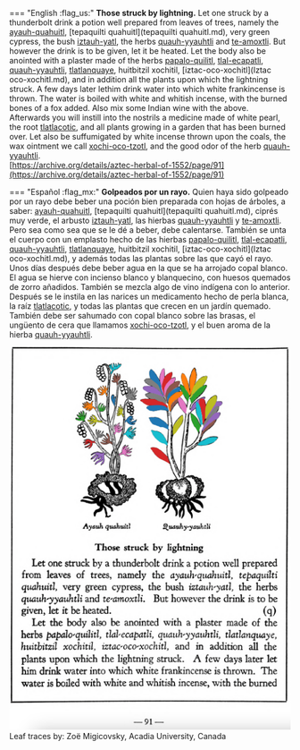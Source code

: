 
=== "English :flag_us:"
    **Those struck by lightning.** Let one struck by a thunderbolt drink a potion well prepared from leaves of trees, namely the [ayauh-quahuitl](Ayauh-quahuitl.md), [tepaquilti quahuitl](tepaquilti quahuitl.md), very green cypress, the bush [iztauh-yatl](Iztauyattl.md), the herbs [quauh-yyauhtli](Quauh-yyauhtli.md) and [te-amoxtli](Te-amoxtli.md). But however the drink is to be given, let it be heated.  Let the body also be anointed with a plaster made of the herbs [papalo-quilitl](Papalo-quilitl.md), [tlal-ecapatli](Tlal-ecapatli.md), [quauh-yyauhtli](Quauh-yyauhtli.md), [tlatlanquaye](Tlatlanquaye.md), huitbitzil xochitil, [iztac-oco-xochitl](Iztac oco-xochitl.md), and in addition all the plants upon which the lightning struck. A few days later lethim drink water into which white frankincense is thrown. The water is boiled with white and whitish incense, with the burned bones of a fox added. Also mix some Indian wine with the above. Afterwards you will instill into the nostrils a medicine made of white pearl, the root [tlatlacotic](Tlatlacotic.md), and all plants growing in a garden that has been burned over. Let also be suffumigated by white incense thrown upon the coals, the wax ointment we call [xochi-oco-tzotl](xochi-ocotzotl.md), and the good odor of the herb [quauh-yyauhtli](Quauh-yyauhtli.md).  
    [https://archive.org/details/aztec-herbal-of-1552/page/91](https://archive.org/details/aztec-herbal-of-1552/page/91)  


=== "Español :flag_mx:"
    **Golpeados por un rayo.** Quien haya sido golpeado por un rayo debe beber una poción bien preparada con hojas de árboles, a saber: [ayauh-quahuitl](Ayauh-quahuitl.md), [tepaquilti quahuitl](tepaquilti quahuitl.md), ciprés muy verde, el arbusto [iztauh-yatl](Iztauyattl.md), las hierbas [quauh-yyauhtli](Quauh-yyauhtli.md) y [te-amoxtli](Te-amoxtli.md). Pero sea como sea que se le dé a beber, debe calentarse. También se unta el cuerpo con un emplasto hecho de las hierbas [papalo-quilitl](Papalo-quilitl.md), [tlal-ecapatli](Tlal-ecapatli.md), [quauh-yyauhtli](Quauh-yyauhtli.md), [tlatlanquaye](Tlatlanquaye.md), huitbitzil xochitil, [iztac-oco-xochitl](Iztac oco-xochitl.md), y además todas las plantas sobre las que cayó el rayo. Unos días después debe beber agua en la que se ha arrojado copal blanco. El agua se hierve con incienso blanco y blanquecino, con huesos quemados de zorro añadidos. También se mezcla algo de vino indígena con lo anterior. Después se le instila en las narices un medicamento hecho de perla blanca, la raíz [tlatlacotic](Tlatlacotic.md), y todas las plantas que crecen en un jardín quemado. También debe ser sahumado con copal blanco sobre las brasas, el ungüento de cera que llamamos [xochi-oco-tzotl](xochi-ocotzotl.md), y el buen aroma de la hierba [quauh-yyauhtli](Quauh-yyauhtli.md).  


![Z_p091.png](assets/Z_p091.png)  
Leaf traces by: Zoë Migicovsky, Acadia University, Canada  